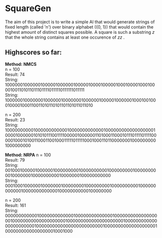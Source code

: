 SquareGen
======

The aim of this project is to write a simple AI that would generate strings of fixed length (called 'n') over binary alphabet ({0, 1}) that would contain the highest
amount of distinct squares possible. A square is such a substring *z* that the whole string contains at least one occurence of *zz* .

Highscores so far:
------

**Method: NMCS**    
n = 100   
Result: 74    
String: 1000000100000010000010000001000001000010000010001000010001000010011010110111011110111110111111011111   
String: 1000000100000001000000100000001000000100000100000010001001000100001000110011010110101101101011011010  

n = 200   
Result: 23     
String: 10000000000100000000000010000000000000100000000000000000010000100000010101011100111100000100000011010001100010111011110111100000100010100110001100100011111011111000100011011000000010000000001000000000

**Method: NRPA**
n = 100   
Result: 79   
String: 0010001000001000000100000000010000000000100000000010000000000100000001000000000010000000100000000000  
String: 0001000100000010000000100000000100000000010000000000100000000000010000000000000100000000000100000000

n = 200  
Result: 161  
String: 00000000000010000000000000100000000000000100000000000000000010000000000000000000010000000000000000000001000000000000000000000001000000000000000000000000010000000000000000000100000000000000000010001000

